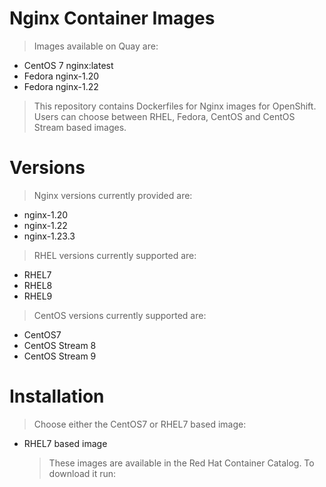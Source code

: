 #  Nginx Container Images
> Images available on Quay are:
* CentOS 7 nginx:latest
* Fedora nginx-1.20
* Fedora nginx-1.22
> This repository contains Dockerfiles for Nginx images for OpenShift. Users can choose between RHEL, Fedora, CentOS and CentOS Stream based images.
#  Versions
> Nginx versions currently provided are:
* nginx-1.20
* nginx-1.22
* nginx-1.23.3
> RHEL versions currently supported are:
* RHEL7
* RHEL8
* RHEL9
> CentOS versions currently supported are:
* CentOS7
* CentOS Stream 8
* CentOS Stream 9
# Installation
>Choose either the CentOS7 or RHEL7 based image:
* RHEL7 based image
  > These images are available in the Red Hat Container Catalog. To download it run:
